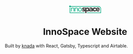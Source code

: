 <p align="center">
  <a href="Innospace">
    <img alt="Innospace" src="/src/assets/svg/innospace_logo_greengrey_opti.svg" width="100" />
  </a>
</p>
<h1 align="center">
  InnoSpace Website
</h1>

Built by [knada](http://github.com/knada) with React, Gatsby, Typescript and Airtable.
